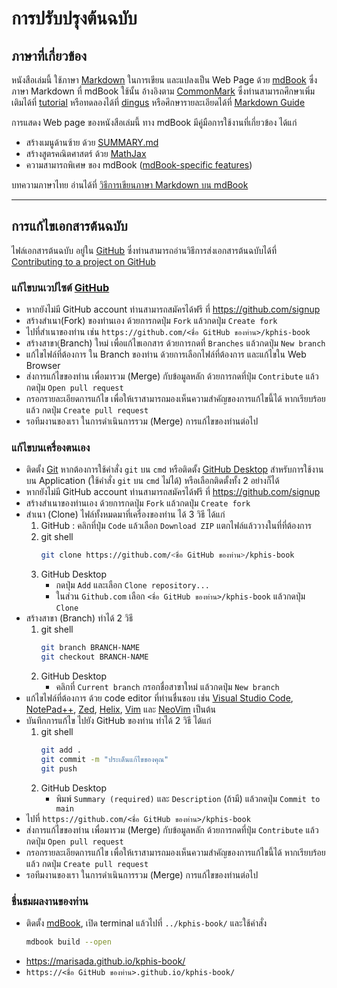 # การปรับปรุงต้นฉบับ

## ภาษาที่เกี่ยวข้อง
หนังสือเล่มนี้ ใช้ภาษา [Markdown](https://en.wikipedia.org/wiki/Markdown) ในการเขียน และแปลงเป็น Web Page ด้วย [mdBook](https://rust-lang.github.io/mdBook) ซึ่งภาษา Markdown ที่ mdBook ใช้นั้น อ้างอิงตาม [CommonMark](https://commonmark.org/) ซึ่งท่านสามารถศึกษาเพิ่มเติมได้ที่ [tutorial](https://commonmark.org/help/tutorial/) หรือทดลองได้ที่ [dingus](https://spec.commonmark.org/dingus/) หรือศึกษารายละเอียดได้ที่ [Markdown Guide](https://www.markdownguide.org/)

การแสดง Web page ของหนังสือเล่มนี้ ทาง mdBook มีคู่มือการใช้งานที่เกี่ยวข้อง ได้แก่
* สร้างเมนูด้านซ้าย ด้วย [SUMMARY.md](https://rust-lang.github.io/mdBook/format/summary.html)
* สร้างสูตรคณิตศาสตร์ ด้วย [MathJax](https://rust-lang.github.io/mdBook/format/mathjax.html)
* ความสามารถพิเศษ ของ mdBook ([mdBook-specific features](https://rust-lang.github.io/mdBook/format/mdbook.html))

บทความภาษาไทย อ่านได้ที่ [วิธีการเขียนภาษา Markdown บน mdBook](markdown.md)

---

## การแก้ไขเอกสารต้นฉบับ
ไฟล์เอกสารต้นฉบับ อยู่ใน [GitHub](https://github.com) ซึ่งท่านสามารถอ่านวิธีการส่งเอกสารต้นฉบับได้ที่ [Contributing to a project on GitHub](https://docs.github.com/en/get-started/exploring-projects-on-github/contributing-to-a-project)

### แก้ไขบนเวปไซต์ [GitHub](https://github.com)
* หากยังไม่มี GitHub account ท่านสามารถสมัครได้ฟรี ที่ <https://github.com/signup>
* สร้างสำเนา(Fork) ของท่านเอง ด้วยการกดปุ่ม `Fork` แล้วกดปุ่ม `Create fork`
* ไปที่สำเนาของท่าน เช่น `https://github.com/<ชื่อ GitHub ของท่าน>/kphis-book`
* สร้างสาขา(ฺฺBranch) ใหม่ เพื่อแก้ไขเอกสาร ด้วยการกดที่ `Branches` แล้วกดปุ่ม `New branch`
* แก้ไขไฟล์ที่ต้องการ ใน Branch ของท่าน ด้วยการเลือกไฟล์ที่ต้องการ และแก้ไขใน Web Browser
* ส่งการแก้ไขของท่าน เพื่อมารวม (Merge) กับข้อมูลหลัก ด้วยการกดที่ปุ่ม `Contribute` แล้วกดปุ่ม `Open pull request`
* กรอกรายละเอียดการแก้ไข เพื่อให้เราสามารถมองเห็นความสำคัญของการแก้ไขนี้ได้ หากเรียบร้อยแล้ว กดปุ่ม `Create pull request`
* รอทีมงานของเรา ในการดำเนินการรวม (Merge) การแก้ไขของท่านต่อไป

### แก้ไขบนเครื่องตนเอง
* ติดตั้ง [Git](https://git-scm.com/) หากต้องการใช้คำสั่ง `git` บน `cmd` หรือติดตั้ง [GitHub Desktop](https://github.com/apps/desktop) สำหรับการใช้งานบน Application (ใช้คำสั่ง `git` บน `cmd` ไม่ได้) หรือเลือกติดตั้งทั้ง 2 อย่างก็ได้
* หากยังไม่มี GitHub account ท่านสามารถสมัครได้ฟรี ที่ <https://github.com/signup>
* สร้างสำเนาของท่านเอง ด้วยการกดปุ่ม `Fork` แล้วกดปุ่ม `Create fork`
* สำเนา (Clone) ไฟล์ทั้งหมดมาที่เครื่องของท่าน ได้ 3 วิธี ได้แก่
    1. GitHub : คลิกที่ปุ่ม `Code` แล้วเลือก `Download ZIP` แตกไฟล์แล้ววางในที่ที่ต้องการ
    1. git shell 
        ```bash
        git clone https://github.com/<ชื่อ GitHub ของท่าน>/kphis-book
        ```
    1. GitHub Desktop
        * กดปุ่ม `Add` และเลือก `Clone repository...`  
        * ในส่วน `Github.com` เลือก `<ชื่อ GitHub ของท่าน>/kphis-book` แล้วกดปุ่ม `Clone`
* สร้างสาขา (Branch) ทำได้ 2 วิธี
    1. git shell
        ```bash
        git branch BRANCH-NAME
        git checkout BRANCH-NAME
        ```
    1. GitHub Desktop
        * คลิกที่ `Current branch` กรอกชื่อสาขาใหม่ แล้วกดปุ่ม `New branch`
* แก้ไขไฟล์ที่ต้องการ ด้วย code editor ที่ท่านชื่นชอบ เช่น [Visual Studio Code](https://code.visualstudio.com/), [NotePad++](https://notepad-plus-plus.org/), [Zed](https://zed.dev/), [Helix](https://helix-editor.vercel.app/), [Vim](https://www.vim.org/) และ [NeoVim](https://neovim.io/) เป็นต้น
* บันทึกการแก้ไข ไปยัง GitHub ของท่าน ทำได้ 2 วิธี ได้แก่
    1. git shell 
        ```bash
        git add .
        git commit -m "ประเด็นแก้ไขของคุณ"
        git push
        ```
    1. GitHub Desktop
        * พิมพ์ `Summary (required)` และ `Description` (ถ้ามี) แล้วกดปุ่ม `Commit to main`
* ไปที่ `https://github.com/<ชื่อ GitHub ของท่าน>/kphis-book`
* ส่งการแก้ไขของท่าน เพื่อมารวม (Merge) กับข้อมูลหลัก ด้วยการกดที่ปุ่ม `Contribute` แล้วกดปุ่ม `Open pull request`
* กรอกรายละเอียดการแก้ไข เพื่อให้เราสามารถมองเห็นความสำคัญของการแก้ไขนี้ได้ หากเรียบร้อยแล้ว กดปุ่ม `Create pull request`
* รอทีมงานของเรา ในการดำเนินการรวม (Merge) การแก้ไขของท่านต่อไป

### ชื่นชมผลงานของท่าน
* ติดตั้ง [mdBook](https://rust-lang.github.io/mdBook/guide/installation.html), เปิด terminal แล้วไปที่ `../kphis-book/` และใช้คำสั่ง 
    ```bash
    mdbook build --open
    ``` 
* <https://marisada.github.io/kphis-book/>
* `https://<ชื่อ GitHub ของท่าน>.github.io/kphis-book/`
